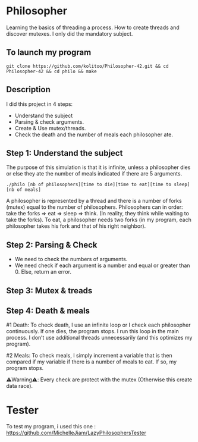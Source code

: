 # Philosopher

Learning the basics of threading a process.
How to create threads and discover mutexes.
I only did the mandatory subject.

## To launch my program

 ```
git clone https://github.com/kolitoo/Philosopher-42.git && cd Philosopher-42 && cd philo && make
 ```
 
## Description

I did this project in 4 steps:
* Understand the subject
* Parsing & check arguments.
* Create & Use mutex/threads.
* Check the death and the number of meals each philosopher ate.

## Step 1: Understand the subject

The purpose of this simulation is that it is infinite, unless a philosopher dies or else they ate the number of meals indicated if there are 5 arguments.
 ```
 ./philo [nb of philosophers][time to die][time to eat][time to sleep][nb of meals]
 ```
A philosopher is represented by a thread and there is a number of forks (mutex) equal to the number of philosophers. 
Philosophers can in order: take the forks => eat => sleep => think. (In reality, they think while waiting to take the forks).
To eat, a philosopher needs two forks (in my program, each philosopher takes his fork and that of his right neighbor).

## Step 2: Parsing & Check

- We need to check the numbers of arguments.
- We need check if each argument is a number and equal or greater than 0. Else, return an error.

## Step 3: Mutex & treads

## Step 4: Death & meals

#1 Death:
To check death, I use an infinite loop or I check each philosopher continuously. If one dies, the program stops. I run this loop in the main process. I don’t use additional threads unnecessarily (and this optimizes my program).

#2 Meals: 
To check meals, I simply increment a variable that is then compared if my variable if there is a number of meals to eat. If so, my program stops.

⚠️Warning⚠️: Every check are protect with the mutex (Otherwise this create data race).

# Tester
To test my program, i used this one :
https://github.com/MichelleJiam/LazyPhilosophersTester
